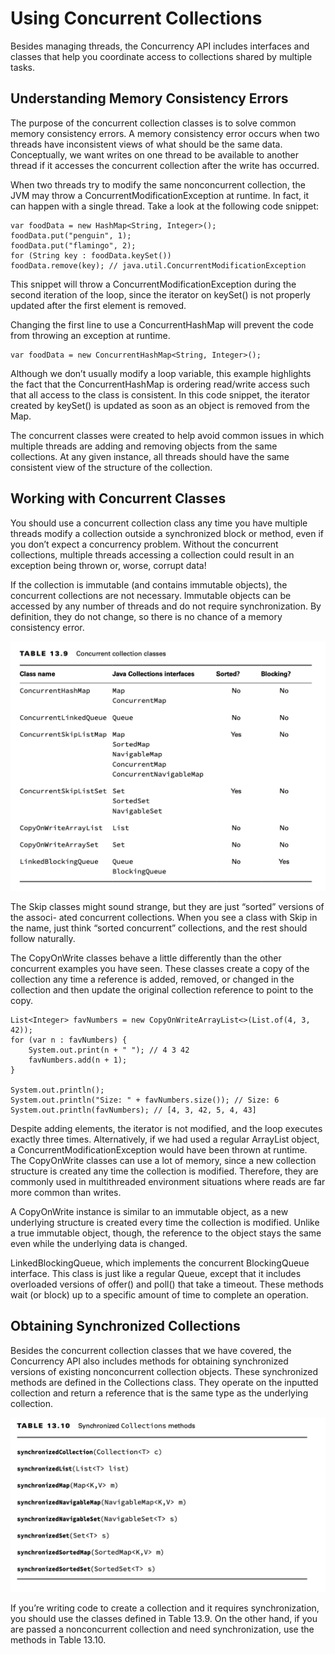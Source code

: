 # Using Concurrent Collections

Besides managing threads, the Concurrency API includes interfaces and classes that help you coordinate access to
collections shared by multiple tasks.

## Understanding Memory Consistency Errors

The purpose of the concurrent collection classes is to solve common memory consistency errors. A memory consistency
error occurs when two threads have inconsistent views of what should be the same data. Conceptually, we want writes on
one thread to be available to another thread if it accesses the concurrent collection after the write has occurred.

When two threads try to modify the same nonconcurrent collection, the JVM may throw a ConcurrentModificationException at
runtime. In fact, it can happen with a single thread. Take a look at the following code snippet:

    var foodData = new HashMap<String, Integer>();
    foodData.put("penguin", 1);
    foodData.put("flamingo", 2);
    for (String key : foodData.keySet())
    foodData.remove(key); // java.util.ConcurrentModificationException

This snippet will throw a ConcurrentModificationException during the second iteration of the loop, since the iterator on
keySet() is not properly updated after the first element is removed.

Changing the first line to use a ConcurrentHashMap will prevent the code from throwing an exception at runtime.

    var foodData = new ConcurrentHashMap<String, Integer>();

Although we don’t usually modify a loop variable, this example highlights the fact that the ConcurrentHashMap is
ordering read/write access such that all access to the class is consistent. In this code snippet, the iterator created
by keySet() is updated as soon as an object is removed from the Map.

The concurrent classes were created to help avoid common issues in which multiple threads are adding and removing
objects from the same collections. At any given instance, all threads should have the same consistent view of the
structure of the collection.

## Working with Concurrent Classes

You should use a concurrent collection class any time you have multiple threads modify a collection outside a
synchronized block or method, even if you don’t expect a concurrency problem. Without the concurrent collections,
multiple threads accessing a collection could result in an exception being thrown or, worse, corrupt data!

If the collection is immutable (and contains immutable objects), the concurrent collections are not necessary. Immutable
objects can be accessed by any number of threads and do not require synchronization. By definition, they do not change,
so there is no chance of a memory consistency error.

![](../images/Concurrent-collection-classes.png)

The Skip classes might sound strange, but they are just “sorted” versions of the associ- ated concurrent collections.
When you see a class with Skip in the name, just think “sorted concurrent” collections, and the rest should follow
naturally.

The CopyOnWrite classes behave a little differently than the other concurrent examples you have seen. These classes
create a copy of the collection any time a reference is added, removed, or changed in the collection and then update the
original collection reference to point to the copy.

    List<Integer> favNumbers = new CopyOnWriteArrayList<>(List.of(4, 3, 42));
    for (var n : favNumbers) {
        System.out.print(n + " "); // 4 3 42
        favNumbers.add(n + 1);
    }

    System.out.println();
    System.out.println("Size: " + favNumbers.size()); // Size: 6
    System.out.println(favNumbers); // [4, 3, 42, 5, 4, 43]

Despite adding elements, the iterator is not modified, and the loop executes exactly three times. Alternatively, if we
had used a regular ArrayList object, a ConcurrentModificationException would have been thrown at runtime. The
CopyOnWrite classes can use a lot of memory, since a new collection structure is created any time the collection is
modified. Therefore, they are commonly used in multithreaded environment situations where reads are far more common than
writes.

A CopyOnWrite instance is similar to an immutable object, as a new underlying structure is created every time the
collection is modified. Unlike a true immutable object, though, the reference to the object stays the same even while
the underlying data is changed.

LinkedBlockingQueue, which implements the concurrent BlockingQueue interface. This class is just like a regular Queue,
except that it includes overloaded versions of offer() and poll() that take a timeout. These methods wait (or block) up
to a specific amount of time to complete an operation.

## Obtaining Synchronized Collections

Besides the concurrent collection classes that we have covered, the Concurrency API also includes methods for obtaining
synchronized versions of existing nonconcurrent collection objects. These synchronized methods are defined in the
Collections class. They operate on the inputted collection and return a reference that is the same type as the
underlying collection.

![](../images/synchronized-collections-methods.png)

If you’re writing code to create a collection and it requires synchronization, you should use the classes defined in
Table 13.9. On the other hand, if you are passed a nonconcurrent collection and need synchronization, use the methods in
Table 13.10.

